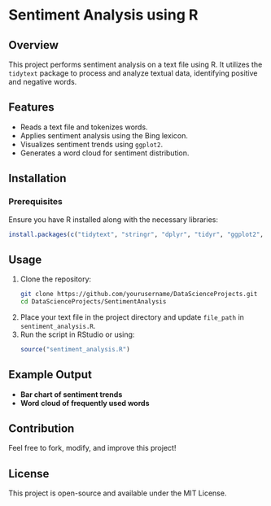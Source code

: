 # Sentiment Analysis using R

## Overview
This project performs sentiment analysis on a text file using R. It utilizes the `tidytext` package to process and analyze textual data, identifying positive and negative words.

## Features
- Reads a text file and tokenizes words.
- Applies sentiment analysis using the Bing lexicon.
- Visualizes sentiment trends using `ggplot2`.
- Generates a word cloud for sentiment distribution.

## Installation
### Prerequisites
Ensure you have R installed along with the necessary libraries:
```r
install.packages(c("tidytext", "stringr", "dplyr", "tidyr", "ggplot2", "reshape2", "wordcloud"))
```

## Usage
1. Clone the repository:
   ```bash
   git clone https://github.com/yourusername/DataScienceProjects.git
   cd DataScienceProjects/SentimentAnalysis
   ```
2. Place your text file in the project directory and update `file_path` in `sentiment_analysis.R`.
3. Run the script in RStudio or using:
   ```r
   source("sentiment_analysis.R")
   ```

## Example Output
- **Bar chart of sentiment trends**
- **Word cloud of frequently used words**

## Contribution
Feel free to fork, modify, and improve this project!

## License
This project is open-source and available under the MIT License.


